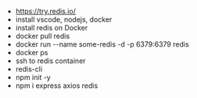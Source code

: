 - https://try.redis.io/
- install vscode, nodejs, docker
- install redis on Docker
- docker pull redis
- docker run --name some-redis -d -p 6379:6379 redis
- docker ps
- ssh to redis container
- redis-cli
- npm init -y
- npm i express axios redis